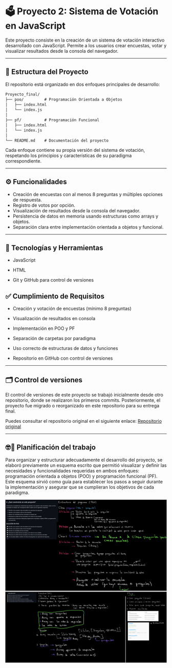 # 🗳️ Proyecto 2: Sistema de Votación en JavaScript

Este proyecto consiste en la creación de un sistema de votación interactivo desarrollado con JavaScript. Permite a los usuarios crear encuestas, votar y visualizar resultados desde la consola del navegador.

---

## 📁 Estructura del Proyecto

El repositorio está organizado en dos enfoques principales de desarrollo:

```text
Proyecto_final/
├── poo/         # Programación Orientada a Objetos
│   ├── index.html
│   └── index.js
│
├── pf/          # Programación Funcional
│   ├── index.html
│   └── index.js
│
└── README.md    # Documentación del proyecto
```
Cada enfoque contiene su propia versión del sistema de votación, respetando los principios y características de su paradigma correspondiente.

---

## ⚙️ Funcionalidades

- Creación de encuestas con al menos 8 preguntas y múltiples opciones de respuesta.
- Registro de votos por opción.
- Visualización de resultados desde la consola del navegador.
- Persistencia de datos en memoria usando estructuras como arrays y objetos.
- Separación clara entre implementación orientada a objetos y funcional.
---
## 🧠 Tecnologías y Herramientas
- JavaScript

- HTML 

- Git y GitHub para control de versiones

## ✅ Cumplimiento de Requisitos
 - Creación y votación de encuestas (mínimo 8 preguntas)

 - Visualización de resultados en consola

- Implementación en POO y PF

 - Separación de carpetas por paradigma

 - Uso correcto de estructuras de datos y funciones

 - Repositorio en GitHub con control de versiones
---
 ## 🗂️ Control de versiones

El control de versiones de este proyecto se trabajó inicialmente desde otro repositorio, donde se realizaron los primeros commits. Posteriormente, el proyecto fue migrado o reorganizado en este repositorio para su entrega final.

Puedes consultar el repositorio original en el siguiente enlace: [Repositorio original](https://github.com/S0uris666/BootcampUDD_Proyectos/tree/main/Modulo_2/Proyecto_Final)

---
## 🤓🧠 Planificación del trabajo

Para organizar y estructurar adecuadamente el desarrollo del proyecto, se elaboró previamente un esquema escrito que permitió visualizar y definir las necesidades y funcionalidades requeridas en ambos enfoques: programación orientada a objetos (POO) y programación funcional (PF). Este esquema sirvió como guía para establecer los pasos a seguir durante la implementación y asegurar que se cumplieran los objetivos de cada paradigma.

![Esquema POO](Imagenes/Proyecto_2_2.jpg)
![Esquema PF](Imagenes/Proyecto_2_1.jpg)
